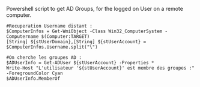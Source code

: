 Powershell script to get AD Groups, for the logged on User on a remote computer.

````
#Recuperation Username distant :
$ComputerInfos = Get-WmiObject -Class Win32_ComputerSystem -Computername $(Computer:TARGET)
[String] ${stUserDomain},[String] ${stUserAccount} = $ComputerInfos.Username.split("\")

#On cherche les groupes AD :
$ADUserInfo = Get-ADUser ${stUserAccount} -Properties *
Write-Host "L'utilisateur '${stUserAccount}' est membre des groupes :" -ForegroundColor Cyan
$ADUserInfo.MemberOf
````
